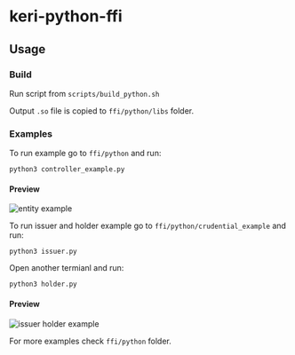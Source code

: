 # keri-python-ffi

## Usage

### Build

Run script from `scripts/build_python.sh`

Output `.so` file is copied to `ffi/python/libs` folder.

### Examples
To run example go to `ffi/python` and run:

    python3 controller_example.py

#### Preview
![entity example](../assets/entity_example.gif?raw=true)

To run issuer and holder example go to `ffi/python/crudential_example` and run:

    python3 issuer.py

Open another termianl and run:

    python3 holder.py

#### Preview
![issuer holder example](../assets/issuer_holder_example.gif?raw=true)

For more examples check `ffi/python` folder.
